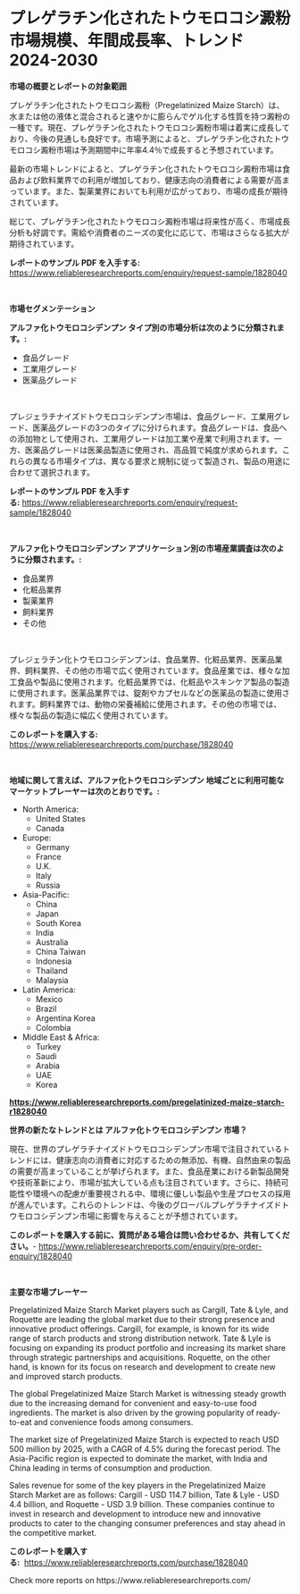 <p><h1>プレゲラチン化されたトウモロコシ澱粉市場規模、年間成長率、トレンド2024-2030</h1></p><p><strong>市場の概要とレポートの対象範囲</strong></p>
<p><p>プレゲラチン化されたトウモロコシ澱粉（Pregelatinized Maize Starch）は、水または他の液体と混合されると速やかに膨らんでゲル化する性質を持つ澱粉の一種です。現在、プレゲラチン化されたトウモロコシ澱粉市場は着実に成長しており、今後の見通しも良好です。市場予測によると、プレゲラチン化されたトウモロコシ澱粉市場は予測期間中に年率4.4％で成長すると予想されています。</p><p>最新の市場トレンドによると、プレゲラチン化されたトウモロコシ澱粉市場は食品および飲料業界での利用が増加しており、健康志向の消費者による需要が高まっています。また、製薬業界においても利用が広がっており、市場の成長が期待されています。</p><p>総じて、プレゲラチン化されたトウモロコシ澱粉市場は将来性が高く、市場成長分析も好調です。需給や消費者のニーズの変化に応じて、市場はさらなる拡大が期待されています。</p></p>
<p><strong>レポートのサンプル PDF を入手する:</strong> <a href="https://www.reliableresearchreports.com/enquiry/request-sample/1828040">https://www.reliableresearchreports.com/enquiry/request-sample/1828040</a></p>
<p>&nbsp;</p>
<p><strong>市場セグメンテーション</strong></p>
<p><strong>アルファ化トウモロコシデンプン タイプ別の市場分析は次のように分類されます。:</strong></p>
<p><ul><li>食品グレード</li><li>工業用グレード</li><li>医薬品グレード</li></ul></p>
<p>&nbsp;</p>
<p><p>プレジェラチナイズドトウモロコシデンプン市場は、食品グレード、工業用グレード、医薬品グレードの3つのタイプに分けられます。食品グレードは、食品への添加物として使用され、工業用グレードは加工業や産業で利用されます。一方、医薬品グレードは医薬品製造に使用され、高品質で純度が求められます。これらの異なる市場タイプは、異なる要求と規制に従って製造され、製品の用途に合わせて選択されます。</p></p>
<p><strong>レポートのサンプル PDF を入手する:</strong>&nbsp;<a href="https://www.reliableresearchreports.com/enquiry/request-sample/1828040">https://www.reliableresearchreports.com/enquiry/request-sample/1828040</a></p>
<p>&nbsp;</p>
<p><strong> アルファ化トウモロコシデンプン アプリケーション別の市場産業調査は次のように分類されます。:</strong></p>
<p><ul><li>食品業界</li><li>化粧品業界</li><li>製薬業界</li><li>飼料業界</li><li>その他</li></ul></p>
<p>&nbsp;</p>
<p><p>プレジェラチン化トウモロコシデンプンは、食品業界、化粧品業界、医薬品業界、飼料業界、その他の市場で広く使用されています。食品産業では、様々な加工食品や製品に使用されます。化粧品業界では、化粧品やスキンケア製品の製造に使用されます。医薬品業界では、錠剤やカプセルなどの医薬品の製造に使用されます。飼料業界では、動物の栄養補給に使用されます。その他の市場では、様々な製品の製造に幅広く使用されています。</p></p>
<p><strong>このレポートを購入する:</strong>&nbsp; <a href="https://www.reliableresearchreports.com/purchase/1828040">https://www.reliableresearchreports.com/purchase/1828040</a></p>
<p>&nbsp;</p>
<p><strong>地域に関して言えば、アルファ化トウモロコシデンプン 地域ごとに利用可能なマーケットプレーヤーは次のとおりです。:</strong></p>
<p><ul>
    <li>
        North America:
        <ul>
            <li>United States</li>
            <li>Canada</li>
        </ul>
    </li>
    <li>
        Europe:
        <ul>
            <li>Germany</li>
            <li>France</li>
            <li>U.K.</li>
            <li>Italy</li>
            <li>Russia</li>
        </ul>
    </li>
    <li>
        Asia-Pacific:
        <ul>
            <li>China</li>
            <li>Japan</li>
            <li>South Korea</li>
            <li>India</li>
            <li>Australia</li>
            <li>China Taiwan</li>
            <li>Indonesia</li>
            <li>Thailand</li>
            <li>Malaysia</li>
        </ul>
    </li>
    <li>
        Latin America:
        <ul>
            <li>Mexico</li>
            <li>Brazil</li>
            <li>Argentina Korea</li>
            <li>Colombia</li>
        </ul>
    </li>
    <li>
        Middle East & Africa:
        <ul>
            <li>Turkey</li>
            <li>Saudi</li>
            <li>Arabia</li>
            <li>UAE</li>
            <li>Korea</li>
        </ul>
    </li>
    </ul></p>
<p><strong><a href="https://www.reliableresearchreports.com/pregelatinized-maize-starch-r1828040">https://www.reliableresearchreports.com/pregelatinized-maize-starch-r1828040</a></strong>&nbsp;</p>
<p><strong>世界の新たなトレンドとは アルファ化トウモロコシデンプン 市場？</strong></p>
<p><p>現在、世界のプレゲラチナイズドトウモロコシデンプン市場で注目されているトレンドには、健康志向の消費者に対応するための無添加、有機、自然由来の製品の需要が高まっていることが挙げられます。また、食品産業における新製品開発や技術革新により、市場が拡大している点も注目されています。さらに、持続可能性や環境への配慮が重要視される中、環境に優しい製品や生産プロセスの採用が進んでいます。これらのトレンドは、今後のグローバルプレゲラチナイズドトウモロコシデンプン市場に影響を与えることが予想されています。</p></p>
<p><strong>このレポートを購入する前に、質問がある場合は問い合わせるか、共有してください。</strong>- <a href="https://www.reliableresearchreports.com/enquiry/pre-order-enquiry/1828040">https://www.reliableresearchreports.com/enquiry/pre-order-enquiry/1828040</a></p>
<p>&nbsp;</p>
<p><strong>主要な市場プレーヤー</strong></p>
<p><p>Pregelatinized Maize Starch Market players such as Cargill, Tate & Lyle, and Roquette are leading the global market due to their strong presence and innovative product offerings. Cargill, for example, is known for its wide range of starch products and strong distribution network. Tate & Lyle is focusing on expanding its product portfolio and increasing its market share through strategic partnerships and acquisitions. Roquette, on the other hand, is known for its focus on research and development to create new and improved starch products.</p><p>The global Pregelatinized Maize Starch Market is witnessing steady growth due to the increasing demand for convenient and easy-to-use food ingredients. The market is also driven by the growing popularity of ready-to-eat and convenience foods among consumers.</p><p>The market size of Pregelatinized Maize Starch is expected to reach USD 500 million by 2025, with a CAGR of 4.5% during the forecast period. The Asia-Pacific region is expected to dominate the market, with India and China leading in terms of consumption and production.</p><p>Sales revenue for some of the key players in the Pregelatinized Maize Starch Market are as follows: Cargill - USD 114.7 billion, Tate & Lyle - USD 4.4 billion, and Roquette - USD 3.9 billion. These companies continue to invest in research and development to introduce new and innovative products to cater to the changing consumer preferences and stay ahead in the competitive market.</p></p>
<p><strong>このレポートを購入する:</strong>&nbsp;&nbsp;<a href="https://www.reliableresearchreports.com/purchase/1828040">https://www.reliableresearchreports.com/purchase/1828040</a></p>
<p>Check more reports on https://www.reliableresearchreports.com/</p>